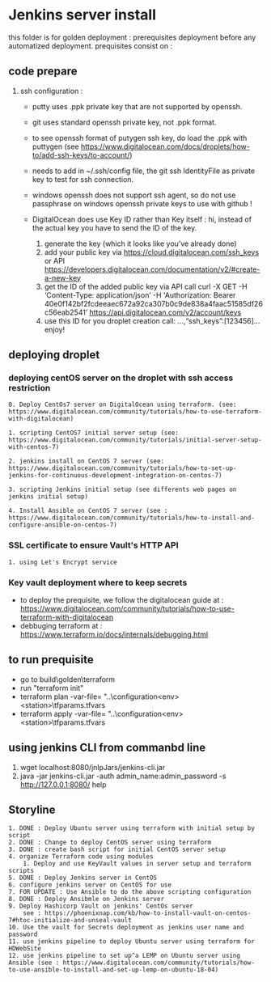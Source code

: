 # Jenkins server install

this folder is for golden deployment : prerequisites deployment before any automatized deployment.
prequisites consist on :

## code prepare

1. ssh configuration :
    - putty uses .ppk private key that are not supported by openssh.
    - git uses standard openssh private key, not .ppk format.
    - to see openssh format of putygen ssh key, do load the .ppk with puttygen (see  <https://www.digitalocean.com/docs/droplets/how-to/add-ssh-keys/to-account/>)
    - needs to add in ~/.ssh/config file, the git ssh IdentityFile as private key to test for ssh connection.
    - windows openssh does not support ssh agent, so do not use passphrase on windows openssh private keys to use with github !
    - DigitalOcean does use Key ID rather than Key itself :
        hi, instead of the actual key you have to send the ID of the key.

        1. generate the key (which it looks like you’ve already done)
        2. add your public key via <https://cloud.digitalocean.com/ssh_keys> or API <https://developers.digitalocean.com/documentation/v2/#create-a-new-key>
        3. get the ID of the added public key via API call curl -X GET -H ‘Content-Type: application/json’ -H 'Authorization: Bearer 40e0f142bf2fcdeeaec672a92ca307b0c9de838a4faac51585df26c56eab2541’ <https://api.digitalocean.com/v2/account/keys>
        4. use this ID for you droplet creation call: …,“ssh_keys”:[123456]… enjoy!

## deploying droplet

### deploying centOS server on the droplet with ssh access restriction

    0. Deploy CentOs7 server on DigitalOcean using terraform. (see: https://www.digitalocean.com/community/tutorials/how-to-use-terraform-with-digitalocean)

    1. scripting CentOS7 initial server setup (see: https://www.digitalocean.com/community/tutorials/initial-server-setup-with-centos-7)

    2. jenkins install on CentOS 7 server (see: https://www.digitalocean.com/community/tutorials/how-to-set-up-jenkins-for-continuous-development-integration-on-centos-7)

    3. scripting Jenkins initial setup (see differents web pages on jenkins initial setup)

    4. Install Ansible on CentOS 7 server (see : https://www.digitalocean.com/community/tutorials/how-to-install-and-configure-ansible-on-centos-7)

### SSL certificate to ensure Vault's HTTP API

    1. using Let's Encrypt service

### Key vault deployment where to keep secrets

- to deploy the prequisite, we follow the digitalocean guide at : <https://www.digitalocean.com/community/tutorials/how-to-use-terraform-with-digitalocean>
- debbuging terraform at : <https://www.terraform.io/docs/internals/debugging.html>

## to run prequisite

- go to build\golden\terraform
- run "terraform init"
- terraform plan -var-file= "..\configuration\<env>\<station>\tfparams.tfvars
- terraform apply -var-file= "..\configuration\<env>\<station>\tfparams.tfvars

## using jenkins CLI from commanbd line

1. wget localhost:8080/jnlpJars/jenkins-cli.jar
2. java -jar jenkins-cli.jar -auth admin_name:admin_password -s <http://127.0.0.1:8080/> help

## Storyline

    1. DONE : Deploy Ubuntu server using terraform with initial setup by script 
    2. DONE : Change to deploy CentOS server using terraform
    3. DONE : create bash script for initial CentOS server setup
    4. organize Terraform code using modules
        1. Deploy and use KeyVault values in server setup and terraform scripts
    5. DONE : Deploy Jenkins server in CentOS
    6. configure jenkins server on CentOS for use
    7. FOR UPDATE : Use Ansible to do the above scripting configuration
    8. DONE : Deploy Ansibmle on Jenkins server
    9. Deploy Hashicorp Vault on jenkins' CentOs server
        see : https://phoenixnap.com/kb/how-to-install-vault-on-centos-7#htoc-initialize-and-unseal-vault
    10. Use the vault for Secrets deployment as jenkins user name and password
    11. use jenkins pipeline to deploy Ubuntu server using terraform for HDWebSite
    12. use jenkins pipeline to set up^a LEMP on Ubuntu server using Ansible (see : https://www.digitalocean.com/community/tutorials/how-to-use-ansible-to-install-and-set-up-lemp-on-ubuntu-18-04)
